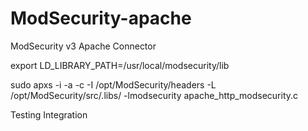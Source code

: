 # ModSecurity-apache
ModSecurity v3 Apache Connector

export LD_LIBRARY_PATH=/usr/local/modsecurity/lib

sudo apxs -i -a -c -I /opt/ModSecurity/headers -L /opt/ModSecurity/src/.libs/ -lmodsecurity apache_http_modsecurity.c


Testing Integration
